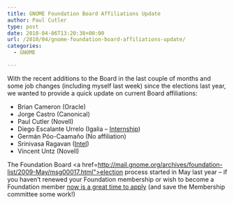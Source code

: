 ```yaml
---
title: GNOME Foundation Board Affiliations Update
author: Paul Cutler
type: post
date: 2010-04-06T13:20:38+00:00
url: /2010/04/gnome-foundation-board-affiliations-update/
categories:
  - GNOME

---
```

With the recent additions to the Board in the last couple of months and some job changes (including myself last week) since the elections last year, we wanted to provide a quick update on current Board affiliations:

  * Brian Cameron (Oracle)
  * Jorge Castro (Canonical)
  * Paul Cutler (Novell)
  * Diego Escalante Urrelo (Igalia &#8211; [Internship][1])
  * Germán Póo-Caamaño (No affiliation)
  * Srinivasa Ragavan ([Intel][2])
  * Vincent Untz (Novell)

The Foundation Board <a href=http://mail.gnome.org/archives/foundation-list/2009-May/msg00017.html">election process started in May</a> last year &#8211; if you haven&#8217;t renewed your Foundation membership or wish to become a Foundation member [now is a great time to apply][3] (and save the Membership committee some work!)

 [1]: http://blogs.gnome.org/diegoe/2010/01/08/summer-plans/
 [2]: http://blogs.gnome.org/sragavan/2009/10/06/tough-day-today/
 [3]: http://foundation.gnome.org/membership/